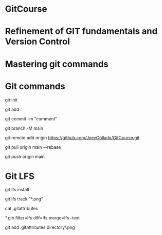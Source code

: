# GitCourse
# Refinement of GIT fundamentals and Version Control
# Mastering git commands

# Git commands
git init

git add .

git commit -m "comment"

git branch -M main

git remote add origin https://github.com/JoeyCollado/GitCourse.git

git pull origin main --rebase

git push origin main

# Git LFS

git lfs install

git lfs track "*.png"

cat .gitattributes

*.glb filter=lfs diff=lfs merge=lfs -text

git add .gitattributes directory/.png


